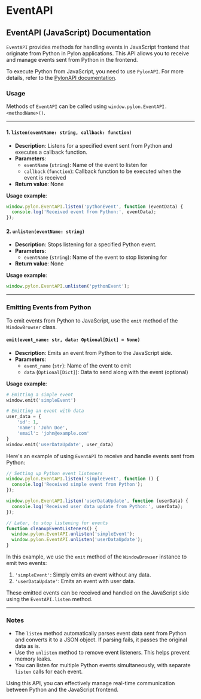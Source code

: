 # EventAPI

## EventAPI (JavaScript) Documentation

`EventAPI` provides methods for handling events in JavaScript frontend that originate from Python in Pylon applications. This API allows you to receive and manage events sent from Python in the frontend.

To execute Python from JavaScript, you need to use `PylonAPI`. For more details, refer to the [PylonAPI documentation](../python-backend/pylonapi.md).

### Usage

Methods of `EventAPI` can be called using `window.pylon.EventAPI.<methodName>()`.

***

#### 1. `listen(eventName: string, callback: function)`

* **Description**: Listens for a specified event sent from Python and executes a callback function.
* **Parameters**:
  * `eventName` (`string`): Name of the event to listen for
  * `callback` (`function`): Callback function to be executed when the event is received
* **Return value**: None

**Usage example**:

```javascript
window.pylon.EventAPI.listen('pythonEvent', function (eventData) {
  console.log('Received event from Python:', eventData);
});
```

#### 2. `unlisten(eventName: string)`

* **Description**: Stops listening for a specified Python event.
* **Parameters**:
  * `eventName` (`string`): Name of the event to stop listening for
* **Return value**: None

**Usage example**:

```javascript
window.pylon.EventAPI.unlisten('pythonEvent');
```

***

### Emitting Events from Python

To emit events from Python to JavaScript, use the `emit` method of the `WindowBrowser` class.

#### `emit(event_name: str, data: Optional[Dict] = None)`

* **Description**: Emits an event from Python to the JavaScript side.
* **Parameters**:
  * `event_name` (`str`): Name of the event to emit
  * `data` (`Optional[Dict]`): Data to send along with the event (optional)

**Usage example**:

```python
# Emitting a simple event
window.emit('simpleEvent')

# Emitting an event with data
user_data = {
    'id': 1,
    'name': 'John Doe',
    'email': 'john@example.com'
}
window.emit('userDataUpdate', user_data)
```

Here's an example of using `EventAPI` to receive and handle events sent from Python:

```javascript
// Setting up Python event listeners
window.pylon.EventAPI.listen('simpleEvent', function () {
  console.log('Received simple event from Python');
});

window.pylon.EventAPI.listen('userDataUpdate', function (userData) {
  console.log('Received user data update from Python:', userData);
});

// Later, to stop listening for events
function cleanupEventListeners() {
  window.pylon.EventAPI.unlisten('simpleEvent');
  window.pylon.EventAPI.unlisten('userDataUpdate');
}
```

In this example, we use the `emit` method of the `WindowBrowser` instance to emit two events:

1. `'simpleEvent'`: Simply emits an event without any data.
2. `'userDataUpdate'`: Emits an event with user data.

These emitted events can be received and handled on the JavaScript side using the `EventAPI.listen` method.

***

### Notes

* The `listen` method automatically parses event data sent from Python and converts it to a JSON object. If parsing fails, it passes the original data as is.
* Use the `unlisten` method to remove event listeners. This helps prevent memory leaks.
* You can listen for multiple Python events simultaneously, with separate `listen` calls for each event.

Using this API, you can effectively manage real-time communication between Python and the JavaScript frontend.
